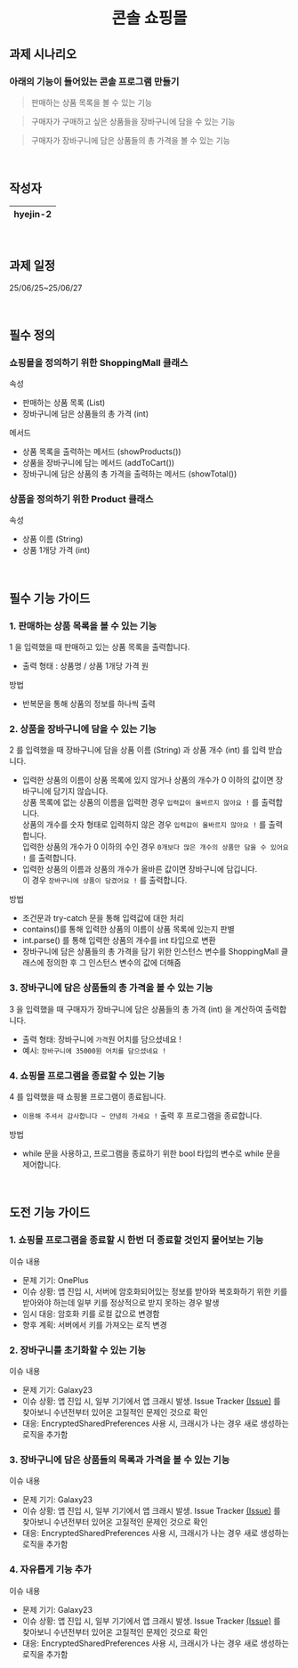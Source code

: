 <h1 align="center">
콘솔 쇼핑몰
</h1>
<p align="center">
</p>

## 과제 시나리오
### 아래의 기능이 들어있는 콘솔 프로그램 만들기

> 판매하는 상품 목록을 볼 수 있는 기능
> 

> 구매자가 구매하고 싶은 상품들을 장바구니에 담을 수 있는 기능
> 

> 구매자가 장바구니에 담은 상품들의 총 가격을 볼 수 있는 기능
> 
<br/>

## 작성자

| **hyejin-2** | 
| :----------: |  

<br/>

## 과제 일정
25/06/25~25/06/27

<br/>

## 필수 정의
### 쇼핑몰을 정의하기 위한 ShoppingMall 클래스
속성
- 판매하는 상품 목록 (List<Product>)
- 장바구니에 담은 상품들의 총 가격 (int)

메서드
- 상품 목록을 출력하는 메서드 (showProducts())
- 상품을 장바구니에 담는 메서드 (addToCart())
- 장바구니에 담은 상품의 총 가격을 출력하는 메서드 (showTotal())

### 상품을 정의하기 위한 Product 클래스
속성
- 상품 이름 (String)
- 상품 1개당 가격 (int)

<br/>

## 필수 기능 가이드

### 1. 판매하는 상품 목록을 볼 수 있는 기능
1 을 입력했을 때 판매하고 있는 상품 목록을 출력합니다.
- 출력 형태 : 상품명 / 상품 1개당 가격 원  

방법
- 반복문을 통해 상품의 정보를 하나씩 출력

### 2. 상품을 장바구니에 담을 수 있는 기능
2 를 입력했을 때 장바구니에 담을 상품 이름 (String) 과 상품 개수 (int) 를 입력 받습니다.  
- 입력한 상품의 이름이 상품 목록에 있지 않거나 상품의 개수가 0 이하의 값이면 장바구니에 담기지 않습니다.  
상품 목록에 없는 상품의 이름을 입력한 경우 `입력값이 올바르지 않아요 !` 를 출력합니다.  
상품의 개수를 숫자 형태로 입력하지 않은 경우 `입력값이 올바르지 않아요 !` 를 출력합니다.  
입력한 상품의 개수가 0 이하의 수인 경우 `0개보다 많은 개수의 상품만 담을 수 있어요 !` 를 출력합니다.
- 입력한 상품의 이름과 상품의 개수가 올바른 값이면 장바구니에 담깁니다.  
이 경우 `장바구니에 상품이 담겼어요 !` 를 출력합니다.  
  
방법
- 조건문과 try-catch 문을 통해 입력값에 대한 처리
- contains()를 통해 입력한 상품의 이름이 상품 목록에 있는지 판별
- int.parse() 를 통해 입력한 상품의 개수를 int 타입으로 변환
- 장바구니에 담은 상품들의 총 가격을 담기 위한 인스턴스 변수를 ShoppingMall 클래스에 정의한 후 그 인스턴스 변수의 값에 더해줌

### 3. 장바구니에 담은 상품들의 총 가격을 볼 수 있는 기능
3 을 입력했을 때 구매자가 장바구니에 담은 상품들의 총 가격 (int) 을 계산하여 출력합니다.
- 출력 형태: 장바구니에 `가격`원 어치를 담으셨네요 !  
- 예시: `장바구니에 35000원 어치를 담으셨네요 !`

### 4. 쇼핑몰 프로그램을 종료할 수 있는 기능
4 를 입력했을 때 쇼핑몰 프로그램이 종료됩니다.  
- `이용해 주셔서 감사합니다 ~ 안녕히 가세요 !` 출력 후 프로그램을 종료합니다.  

방법
- while 문을 사용하고, 프로그램을 종료하기 위한 bool 타입의 변수로 while 문을 제어합니다.  

<br/>

## 도전 기능 가이드

### 1. 쇼핑몰 프로그램을 종료할 시 한번 더 종료할 것인지 물어보는 기능
이슈 내용
- 문제 기기: OnePlus
- 이슈 상황: 앱 진입 시, 서버에 암호화되어있는 정보를 받아와 복호화하기 위한 키를 받아와야 하는데 일부 키를 정상적으로 받지 못하는 경우 발생
- 임시 대응: 암호화 키를 로컬 값으로 변경함
- 향후 계획: 서버에서 키를 가져오는 로직 변경


### 2. 장바구니를 초기화할 수 있는 기능
이슈 내용
- 문제 기기: Galaxy23
- 이슈 상황: 앱 진입 시, 일부 기기에서 앱 크래시 발생. Issue Tracker [(Issue)](https://issuetracker.google.com/issues/164901843?pli=1) 를 찾아보니 수년전부터 있어온 고질적인 문제인 것으로 확인 
- 대응: EncryptedSharedPreferences 사용 시, 크래시가 나는 경우 새로 생성하는 로직을 추가함

### 3. 장바구니에 담은 상품들의 목록과 가격을 볼 수 있는 기능
이슈 내용
- 문제 기기: Galaxy23
- 이슈 상황: 앱 진입 시, 일부 기기에서 앱 크래시 발생. Issue Tracker [(Issue)](https://issuetracker.google.com/issues/164901843?pli=1) 를 찾아보니 수년전부터 있어온 고질적인 문제인 것으로 확인 
- 대응: EncryptedSharedPreferences 사용 시, 크래시가 나는 경우 새로 생성하는 로직을 추가함

### 4. 자유롭게 기능 추가
이슈 내용
- 문제 기기: Galaxy23
- 이슈 상황: 앱 진입 시, 일부 기기에서 앱 크래시 발생. Issue Tracker [(Issue)](https://issuetracker.google.com/issues/164901843?pli=1) 를 찾아보니 수년전부터 있어온 고질적인 문제인 것으로 확인 
- 대응: EncryptedSharedPreferences 사용 시, 크래시가 나는 경우 새로 생성하는 로직을 추가함